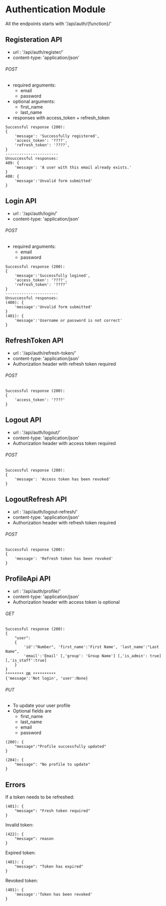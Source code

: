 # Authentication Module

All the endpoints starts with '/api/auth/{function}/'

## Registeration API

* url : '/api/auth/register/'
* content-type: 'application/json'

###### POST

* required arguments:
	* email
	* password
* optional arguments:
	* first_name
	* last_name
* responses with access_token + refresh_token

```
Successful response (200):
{
    'message': 'Successfully registered',
	'access_token': '????',
	'refresh_token': '????',
}
-----------------------
Unsuccessful responses:
409: {
    'message': 'A user with this email already exists.'
}
400: {
	'message':'Unvalid form submitted'
}
```


## Login API

* url : '/api/auth/login/'
* content-type: 'application/json'

###### POST

* required arguments:
	* email
	* password

```
Successful response (200):
{
    'message':'Successfully logined',
	'access_token': '????',
	'refresh_token': '????'
}
-----------------------
Unsuccessful responses:
(400): {
	'message':'Unvalid form submitted'
}
(401): {
    'message':'Username or password is not correct'
}
```

## RefreshToken API

* url : '/api/auth/refresh-token/'
* content-type: 'application/json'
* Authorization header with refresh token required

###### POST

```
Successful response (200):
{
	'access_token': '????'
}
```

## Logout API

* url : '/api/auth/logout/'
* content-type: 'application/json'
* Authorization header with access token required

###### POST

```
Successful response (200):
{
	'message': 'Access token has been revoked'
}
```

## LogoutRefresh API

* url : '/api/auth/logout-refresh/'
* content-type: 'application/json'
* Authorization header with refresh token required

###### POST

```
Successful response (200):
{
	'message': 'Refresh token has been revoked'
}
```

## ProfileApi API

* url : '/api/auth/profile/'
* content-type: 'application/json'
* Authorization header with access token is optional

###### GET

```
Successful response (200):
{
	"user":
	{
        'id':"Number", 'first_name':'First Name', 'last_name':"Last Name",
        'email':'Email' [,'group': 'Group Name'] [,'is_admin': true] [,'is_staff':true]
    }
}
******** OR **********
{'message':'Not login', 'user':None}
```

###### PUT

* To update your user profile
* Optional fields are
	* first_name
	* last_name
	* email
	* password

```
(200): {
	"message":"Profile successfully updated"
}
```

```
(204): {
	"message": "No profile to update"
}
```


## Errors

If a token needs to be refreshed:
```
(401): {
	"message": "Fresh token required"
}
```

Invalid token:
```
(422): {
	"message": reason
}
```

Expired token:
```
(401): {
	"message": "Token has expired"
}
```

Revoked token:
```
(401): {
	'message':'Token has been revoked'
}
```